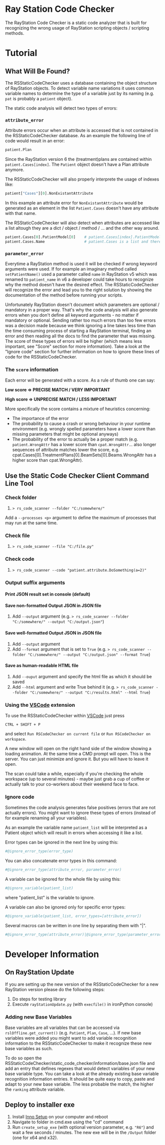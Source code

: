 # Ray Station Code Checker

The RayStation Code Checker is a static code analyzer that is built for recognizing the wrong usage of RayStation scripting objects / scripting methods.
# Tutorial

## What Will Be Found?

The RSStaticCodeChecker uses a database containing the object structure of RayStation objects.
To detect variable name variations it uses common variable names to determine the type of a variable just by its naming (e.g. `pat` is probably a `patient` object).

The static code analysis will detect two types of errors:

### `attribute_error`

Attribute errors occur when an attribute is accessed that is not contained in the RSStaticCodeChecker database.
As an example the following line of code would result in an error:

```python
patient.Plan
```

Since the RayStation version 6 the (treatment)plans are contained within `patient.Cases[index]`. The `Patient` object doesn't have a Plan attribute anymore.

The RSStaticCodeChecker will also properly interprete the usage of indexes like:

```python
patient["Cases"][0].NonExistantAttribute
```

In this example an attribute error for `NonExistantAttribute` would be generated as an element in the list `Patient.Cases` doesn't have any attribute with that name.

The RSStaticCodeChecker will also detect when attributes are accessed like a list altough they are a dict / object / method / ... and the other way around.

```python
patient.Cases[0].PatientModel[0]    # patient.Cases[index].PatientModel is no list
patient.Cases.Name                  # patient.Cases is a list and therefore has no direct attributes
```

### `parameter_error`

Everytime a RayStation method is used it will be checked if wrong keyword arguments were used.
If for example an imaginary method called `setPatientName()` used a parameter called `name` in RayStation v5 which was renamed to `patient_name` in v6 a developer could take hours to recognize why the method doesn't have the desired effect. The RSStaticCodeChecker will recognize the error and lead you to the right solution by showing the documentation of the method before running your scripts.

Unfortunately RayStation doesn't document which parameters are optional / mandatory in a proper way.
That's why the code analysis will also generate errors when you don't define all keyword arguments - no matter if mandatory or optional.
Sending rather too much errors than too few errors was a decision made because we think ignoring a line takes less time than the time consuming process of starting a RayStation terminal, finding an error and then reading all the docs to find the parameter that was missing.
The score of these types of errors will be higher (which means less important, see "Score" section for more information).
Take a look at the "Ignore code" section for further information on how to ignore these lines of code for the RSStaticCodeChecker.

### The `score` information

Each error will be generated with a score. As a rule of thumb one can say:

**Low score => PRECISE MATCH / VERY IMPORTANT**

**High score => UNPRECISE MATCH / LESS IMPORTANT**

More specifically the score contains a mixture of heuristics concerning:

  - The importance of the error 
  - The probability to cause a crash or wrong behaviour in your runtime environment (e.g. wrongly spelled parameters have a lower score than missing parameters that might be optional anyways)
  - The probability of the error to actually be a proper match (e.g. `patient.WrongAttr` has a lower score than `cpat.WrongAttr`... also longer sequences of attribute matches lower the score, e.g. cpat.Cases[0].TreatmentPlans[0].BeamSets[0].Beams.WrongAttr has a higher score than cpat.WrongAttr).

## Use the Static Code Checker Client Command Line Tool
### Check folder
1.	`> rs_code_scanner --folder "C:/somewhere/"`

Add a `--processes <p>` argument to define the maximum of processes that may run at the same time.

### Check file
1.	`> rs_code_scanner --file "C:/file.py"`

### Check code
1.	`> rs_code_scanner --code "patient.attribute.DoSomething(a=2)"`

### Output suffix arguments
#### Print JSON result set in console (default)
#### Save non-formatted Output JSON in JSON file
1.	Add `--output` argument (e.g. `> rs_code_scanner --folder "C:/somewhere/" --output "C:/output.json"`)

#### Save well-formatted Output JSON in JSON file
1.	Add `--output` argument 
2.	Add `--format` argument that is set to `True`
(e.g. `> rs_code_scanner --folder "C:/somewhere/" --output "C:/output.json" --format True`)

#### Save as human-readable HTML file
1.	Add `--ouput` argument and specify the html file as which it should be saved
2.	Add `--html` argument and write True behind it
(e.g. `> rs_code_scanner --folder "C:/somewhere/" --output "C:/results.html" --html True`)

### Using the [VSCode](https://code.visualstudio.com/) extension

To use the RSStaticCodeChecker within [VSCode](https://code.visualstudio.com/) just press

```
CTRL + SHIFT + P
```

and select `Run RSCodeChecker on current file` or `Run RSCodeChecker on workspace`.

A new window will open on the right hand side of the window showing a loading animation. At the same time a CMD prompt will open. This is the server. You can just minimize and ignore it. But you will have to leave it open.

The scan could take a while, especially if you're checking the whole workspace (up to several minutes) - maybe just grab a cup of coffee or actually talk to your co-workers about their weekend face to face.

### Ignore code

Sometimes the code analysis generates false positives (errors that are not actually errors).
You might want to ignore these types of errors (instead of for example renaming all your variables).

As an example the variable name `patient_list` will be interpreted as a Patient object which will result in errors when accessing it like a list.

Error types can be ignored in the next line by using this:
```python
#@ignore_error_type(error_type)
```
You can also concatenate error types in this command:
```python
#@ignore_error_type(attribute_error, parameter_error)
```
A variable can be ignored for the whole file by using this:
```python
#@ignore_variable(patient_list)
```
where "patient_list" is the variable to ignore.

A variable can also be ignored only for specific error types:
```python
#@ignore_variable(patient_list, error_types=[attribute_error])
```
Several macros can be written in one line by separating them with "|".
```python
#@ignore_error_type(attribute_error)|@ignore_error_type(parameter_error)
```

# Developer Information

## On RayStation Update
If you are setting up the new version of the RSStaticCodeChecker for a new RayStation version please do the following steps:
1.	Do steps for testing library
2.	Execute `rayStationUpdate.py` (with `execfile()` in ironPython console)

### Adding new Base Variables

Base variables are all variables that can be accessed via `rslOffline.get_current()` (e.g. `Patient`, `Plan`, `Case`, ...).
If new base variables were added you might want to add variable recognition information to the RSStaticCodeChecker to make it recognize these new base variables as such.

To do so open the RSStaticCodeChecker/static_code_checker/information/base.json file and add an entry that defines regexes that would detect variables of your new base variable type. You can take a look at the already existing base variable recognition information entries. It should be quite easy to copy, paste and adapt to your new base variable. The less probable the match, the higher the `ranking` attribute variable.

## Deploy to installer exe
1. Install [Inno Setup](http://www.jrsoftware.org/isinfo.php) on your computer and reboot
2. Navigate to folder in cmd.exe using the "cd" command
3. Run `create_setup_exe` (with optional version parameter, e.g. `"R6"`) and wait a few seconds / minutes. The new exe will be in the `/Output` folder (one for x64 and x32).
